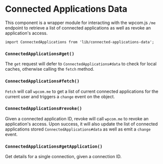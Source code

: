 Connected Applications Data
======

This component is a wrapper module for interacting with the wpcom.js `/me` endpoint to retrieve a list of connected applications as well as revoke an application's access.

```es6
import ConnectedApplications from 'lib/connected-applications-data';
```

### `ConnectedApplications#get()`
The `get` request will defer to `ConnectedApplications#data` to check for local caches, otherwise calling the `fetch` method.

### `ConnectedApplications#fetch()`
`Fetch` will call `wpcom.me` to get a list of current connected applications for the current user and triggers a `change` event on the object.

### `ConnectedApplications#revoke()`
Given a connected application ID, revoke will call `wpcom.me` to revoke an application's access. Upon success, it will also update the list of connected applications stored `ConnectedApplications#data` as well as emit a `change` event.

### `ConnectedApplications#getApplication()`
Get details for a single connection, given a connection ID.
